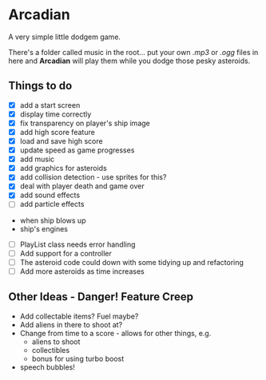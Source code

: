 # Arcadian

A very simple little dodgem game.

There's a folder called music in the root... put your own _.mp3_ or _.ogg_ files in here and __Arcadian__ will play them while you dodge those pesky asteroids.

## Things to do

- [x] add a start screen
- [x] display time correctly
- [x] fix transparency on player's ship image
- [x] add high score feature
- [x] load and save high score
- [x] update speed as game progresses
- [x] add music
- [x] add graphics for asteroids
- [x] add collision detection - use sprites for this?
- [x] deal with player death and game over
- [x] add sound effects
- [ ] add particle effects
- when ship blows up
- ship's engines
- [ ] PlayList class needs error handling
- [ ] Add support for a controller
- [ ] The asteroid code could down with some tidying up and refactoring
- [ ] Add more asteroids as time increases

## Other Ideas - Danger!  Feature Creep

- Add collectable items?  Fuel maybe?
- Add aliens in there to shoot at?
- Change from time to a score - allows for other things,  e.g.
  - aliens to shoot
  - collectibles
  - bonus for using turbo boost
- speech bubbles!
